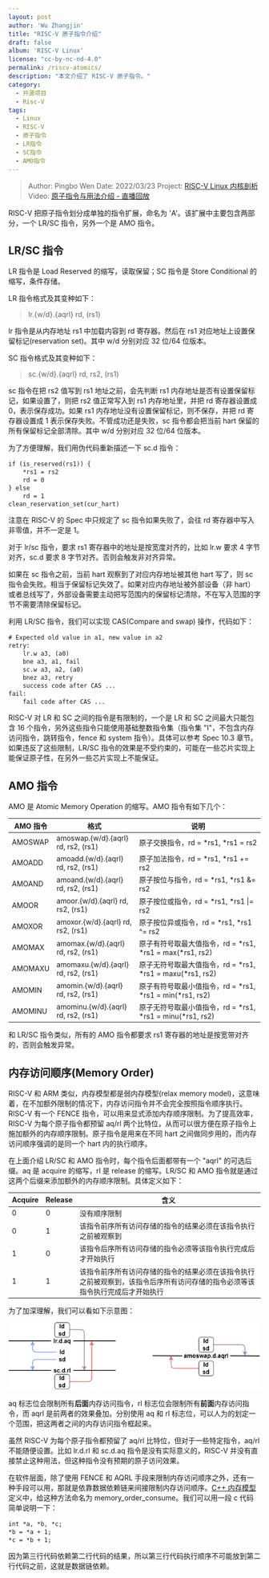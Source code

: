```yaml
---
layout: post
author: 'Wu Zhangjin'
title: "RISC-V 原子指令介绍"
draft: false
album: 'RISC-V Linux'
license: "cc-by-nc-nd-4.0"
permalink: /riscv-atomics/
description: "本文介绍了 RISC-V 原子指令。"
category:
  - 开源项目
  - Risc-V
tags:
  - Linux
  - RISC-V
  - 原子指令
  - LR指令
  - SC指令
  - AMO指令
---
```


> Author:  Pingbo Wen
> Date:    2022/03/23
> Project: [RISC-V Linux 内核剖析](https://gitee.com/tinylab/riscv-linux)
> Video:   [原子指令与用法介绍 - 直播回放](https://www.cctalk.com/v/16489499392383)

RISC-V 把原子指令划分成单独的指令扩展，命名为 'A'。该扩展中主要包含两部分，一个 LR/SC 指令，另外一个是 AMO 指令。

## LR/SC 指令

LR 指令是 Load Reserved 的缩写，读取保留；SC 指令是 Store Conditional 的缩写，条件存储。

LR 指令格式及其变种如下：

> lr.{w/d}.{aqrl} rd, (rs1)

lr 指令是从内存地址 rs1 中加载内容到 rd 寄存器。然后在 rs1 对应地址上设置保留标记(reservation set)。其中 w/d 分别对应 32 位/64 位版本。

SC 指令格式及其变种如下：

> sc.{w/d}.{aqrl} rd, rs2, (rs1)

sc 指令在把 rs2 值写到 rs1 地址之前，会先判断 rs1 内存地址是否有设置保留标记，如果设置了，则把 rs2 值正常写入到 rs1 内存地址里，并把 rd 寄存器设置成 0，表示保存成功。如果 rs1 内存地址没有设置保留标记，则不保存，并把 rd 寄存器设置成 1 表示保存失败。不管成功还是失败，sc 指令都会把当前 hart 保留的所有保留标记全部清除。其中 w/d 分别对应 32 位/64 位版本。

为了方便理解，我们用伪代码重新描述一下 sc.d 指令：

```
if (is_reserved(rs1)) {
    *rs1 = rs2
    rd = 0
} else
    rd = 1
clean_reservation_set(cur_hart)
```

注意在 RISC-V 的 Spec 中只规定了 sc 指令如果失败了，会往 rd 寄存器中写入非零值，并不一定是 1。

对于 lr/sc 指令，要求 rs1 寄存器中的地址是按宽度对齐的，比如 lr.w 要求 4 字节对齐，sc.d 要求 8 字节对齐。否则会触发非对齐异常。

如果在 sc 指令之前，当前 hart 观察到了对应内存地址被其他 hart 写了，则 sc 指令会失败。相当于保留标记失效了。如果对应内存地址被外部设备（非 hart）或者总线写了，外部设备需要主动把写范围内的保留标记清除，不在写入范围的字节不需要清除保留标记。

利用 LR/SC 指令，我们可以实现 CAS(Compare and swap) 操作，代码如下：

```
# Expected old value in a1, new value in a2
retry:
    lr.w a3, (a0)
    bne a3, a1, fail
    sc.w a3, a2, (a0)
    bnez a3, retry
    success code after CAS ...
fail:
    fail code after CAS ...
```

RISC-V 对 LR 和 SC 之间的指令是有限制的，一个是 LR 和 SC 之间最大只能包含 16 个指令，另外这些指令只能使用基础整数指令集（指令集 "I"，不包含内存访问指令，跳转指令，fence 和 system 指令）。具体可以参考 Spec 10.3 章节。如果违反了这些限制，LR/SC 指令的效果是不受约束的，可能在一些芯片实现上能保证原子性，在另外一些芯片实现上不能保证。

## AMO 指令

AMO 是 Atomic Memory Operation 的缩写。AMO 指令有如下几个：

AMO 指令 | 格式 | 说明
---------|------|-----
AMOSWAP  | amoswap.{w/d}.{aqrl} rd, rs2, (rs1) | 原子交换指令，rd = *rs1, *rs1 = rs2
AMOADD   | amoadd.{w/d}.{aqrl} rd, rs2, (rs1) | 原子加法指令，rd = *rs1, *rs1 += rs2
AMOAND   | amoand.{w/d}.{aqrl} rd, rs2, (rs1) | 原子按位与指令，rd = *rs1, *rs1 &= rs2
AMOOR    | amoor.{w/d}.{aqrl} rd, rs2, (rs1) | 原子按位或指令，rd = *rs1, *rs1 \|= rs2
AMOXOR   | amoxor.{w/d}.{aqrl} rd, rs2, (rs1) | 原子按位异或指令，rd = *rs1, *rs1 ^= rs2
AMOMAX   | amomax.{w/d}.{aqrl} rd, rs2, (rs1) | 原子有符号取最大值指令，rd = *rs1, *rs1 = max(*rs1, rs2)
AMOMAXU  | amomaxu.{w/d}.{aqrl} rd, rs2, (rs1) | 原子无符号取最大值指令，rd = *rs1, *rs1 = maxu(*rs1, rs2)
AMOMIN   | amomin.{w/d}.{aqrl} rd, rs2, (rs1) | 原子有符号取最小值指令，rd = *rs1, *rs1 = min(*rs1, rs2)
AMOMINU  | amominu.{w/d}.{aqrl} rd, rs2, (rs1) | 原子无符号取最小值指令，rd = *rs1, *rs1 = minu(*rs1, rs2)

和 LR/SC 指令类似，所有的 AMO 指令都要求 rs1 寄存器的地址是按宽带对齐的，否则会触发异常。

## 内存访问顺序(Memory Order)

RISC-V 和 ARM 类似，内存模型都是弱内存模型(relax memory model)，这意味着，在不加额外限制的情况下，内存访问指令并不会完全按照指令顺序执行。RISC-V 有一个 FENCE 指令，可以用来显式添加内存顺序限制。为了提高效率，RISC-V 为每个原子指令都预留 aq/rl 两个比特位，从而可以很方便在原子指令上施加额外的内存顺序限制。原子指令是用来在不同 hart 之间做同步用的，而内存访问顺序强调的是同一个 hart 内的执行顺序。

在上面介绍 LR/SC 和 AMO 指令时，每个指令后面都带有一个 "aqrl" 的可选后缀。aq 是 acquire 的缩写，rl 是 release 的缩写。LR/SC 和 AMO 指令就是通过这两个后缀来添加额外的内存顺序限制。具体定义如下：

Acquire | Release | 含义
--------|---------|------
0 | 0 | 没有顺序限制
0 | 1 | 该指令前序所有访问存储的指令的结果必须在该指令执行之前被观察到
1 | 0 | 该指令后序所有访问存储的指令必须等该指令执行完成后才开始执行
1 | 1 | 该指令前序所有访问存储的指令的结果必须在该指令执行之前被观察到，该指令后序所有访问存储的指令必须等该指令执行完成后才开始执行

为了加深理解，我们可以看如下示意图：

![RISCV AQRL 示意图](/wp-content/uploads/2022/03/riscv-linux/images/riscv_atomics/riscv-aqrl.drawio.png)

aq 标志位会限制所有**后面**内存访问指令，rl 标志位会限制所有**前面**内存访问指令，而 aqrl 是前两者的效果叠加。分别使用 aq 和 rl 标志位，可以人为的划定一个范围，把这两者之间的内存访问指令框起来。

虽然 RISC-V 为每个原子指令都预留了 aq/rl 比特位，但对于一些特定指令，aq/rl 不能随便设置。比如 lr.d.rl 和 sc.d.aq 指令是没有实际意义的，RISC-V 并没有直接禁止这种用法，但这种指令没有预期的原子访问效果。

在软件层面，除了使用 FENCE 和 AQRL 手段来限制内存访问顺序之外，还有一种手段可以用，那就是依靠数据依赖链来间接限制内存访问顺序。[C++ 内存模型](https://en.cppreference.com/w/cpp/atomic/memory_order)定义中，给这种方法命名为 memory_order_consume。我们可以用一段 c 代码简单说明一下：

```
int *a, *b, *c;
*b = *a + 1;
*c = *b + 1;
```

因为第三行代码依赖第二行代码的结果，所以第三行代码执行顺序不可能放到第二行代码之前，这就是数据链依赖。
